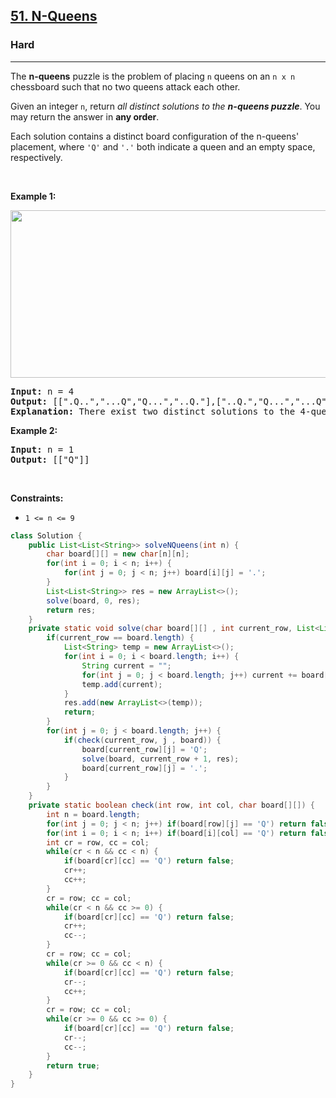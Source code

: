 <h2><a href="https://leetcode.com/problems/n-queens">51. N-Queens</a></h2><h3>Hard</h3><hr><p>The <strong>n-queens</strong> puzzle is the problem of placing <code>n</code> queens on an <code>n x n</code> chessboard such that no two queens attack each other.</p>

<p>Given an integer <code>n</code>, return <em>all distinct solutions to the <strong>n-queens puzzle</strong></em>. You may return the answer in <strong>any order</strong>.</p>

<p>Each solution contains a distinct board configuration of the n-queens&#39; placement, where <code>&#39;Q&#39;</code> and <code>&#39;.&#39;</code> both indicate a queen and an empty space, respectively.</p>

<p>&nbsp;</p>
<p><strong class="example">Example 1:</strong></p>
<img alt="" src="https://assets.leetcode.com/uploads/2020/11/13/queens.jpg" style="width: 600px; height: 268px;" />
<pre>
<strong>Input:</strong> n = 4
<strong>Output:</strong> [[&quot;.Q..&quot;,&quot;...Q&quot;,&quot;Q...&quot;,&quot;..Q.&quot;],[&quot;..Q.&quot;,&quot;Q...&quot;,&quot;...Q&quot;,&quot;.Q..&quot;]]
<strong>Explanation:</strong> There exist two distinct solutions to the 4-queens puzzle as shown above
</pre>

<p><strong class="example">Example 2:</strong></p>

<pre>
<strong>Input:</strong> n = 1
<strong>Output:</strong> [[&quot;Q&quot;]]
</pre>

<p>&nbsp;</p>
<p><strong>Constraints:</strong></p>

<ul>
	<li><code>1 &lt;= n &lt;= 9</code></li>
</ul>

```java
class Solution {
    public List<List<String>> solveNQueens(int n) {
        char board[][] = new char[n][n];
        for(int i = 0; i < n; i++) {
            for(int j = 0; j < n; j++) board[i][j] = '.';
        }
        List<List<String>> res = new ArrayList<>();
        solve(board, 0, res);
        return res;
    }
    private static void solve(char board[][] , int current_row, List<List<String>> res) {
        if(current_row == board.length) {
            List<String> temp = new ArrayList<>();
            for(int i = 0; i < board.length; i++) {
                String current = "";
                for(int j = 0; j < board.length; j++) current += board[i][j];
                temp.add(current);
            }
            res.add(new ArrayList<>(temp));
            return;
        }
        for(int j = 0; j < board.length; j++) {
            if(check(current_row, j , board)) {
                board[current_row][j] = 'Q';
                solve(board, current_row + 1, res);
                board[current_row][j] = '.';
            }
        }
    }
    private static boolean check(int row, int col, char board[][]) {
        int n = board.length;
        for(int j = 0; j < n; j++) if(board[row][j] == 'Q') return false;
        for(int i = 0; i < n; i++) if(board[i][col] == 'Q') return false;
        int cr = row, cc = col;
        while(cr < n && cc < n) {
            if(board[cr][cc] == 'Q') return false;
            cr++;
            cc++;
        }
        cr = row; cc = col;
        while(cr < n && cc >= 0) {
            if(board[cr][cc] == 'Q') return false;
            cr++;
            cc--;
        }
        cr = row; cc = col;
        while(cr >= 0 && cc < n) {
            if(board[cr][cc] == 'Q') return false;
            cr--;
            cc++;
        }
        cr = row; cc = col;
        while(cr >= 0 && cc >= 0) {
            if(board[cr][cc] == 'Q') return false;
            cr--;
            cc--;
        }
        return true;
    }
}
```
